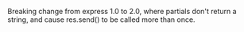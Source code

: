 Breaking change from express 1.0 to 2.0, where partials don't return a
string, and cause res.send() to be called more than once.
